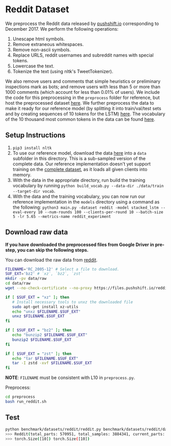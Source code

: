 # Reddit Dataset

We preprocess the Reddit data released by [pushshift.io](https://files.pushshift.io/reddit/) corresponding to December 2017. We perform the following operations:

1. Unescape html symbols.
2. Remove extraneous whitespaces.
3. Remove non-ascii symbols.
4. Replace URLS, reddit usernames and subreddit names with special tokens.
5. Lowercase the text.
6. Tokenize the text (using nltk's TweetTokenizer).

We also remove users and comments that simple heuristics or preliminary inspections mark as bots; and remove users with less than 5 or more than 1000 comments (which account for less than 0.01% of users).
We include the code for this preprocessing in the ```preprocess``` folder for reference, but host the preprocessed dataset [here](https://drive.google.com/file/d/1CXufUKXNpR7Pn8gUbIerZ1-qHz1KatHH/view?usp=sharing).
We further preprocess the data to make it ready for our reference model (by splitting it into train/val/test sets and by creating sequences of 10 tokens for the LSTM) [here](https://drive.google.com/file/d/1lT1Z0N1weG-oA2PgC1Jak_WQ6h3bu7V_/view?usp=sharing).
The vocabulary of the 10 thousand most common tokens in the data can be found [here](https://drive.google.com/file/d/1I-CRlfAeiriLmAyICrmlpPE5zWJX4TOY/view?usp=sharing).

## Setup Instructions

1. `pip3 install nltk`
2. To use our reference model, download the data [here](https://drive.google.com/file/d/1PwBpAEMYKNpnv64cQ2TIQfSc_vPbq3OQ/view?usp=sharing) into a ```data``` subfolder in this directory. This is a sub-sampled version of the complete data. Our reference implementation doesn't yet support training on the [complete dataset](https://drive.google.com/file/d/1lT1Z0N1weG-oA2PgC1Jak_WQ6h3bu7V_/view?usp=sharing), as it loads all given clients into memory.
3. With the data in the appropriate directory, run build the training vocabulary by running ```python build_vocab.py --data-dir ./data/train --target-dir vocab```.
4. With the data and the training vocabulary, you can now run our reference implementation in the ```models``` directory using a command as the following:
   ```python3 main.py -dataset reddit -model stacked_lstm --eval-every 10 --num-rounds 100 --clients-per-round 10 --batch-size 5 -lr 5.65 --metrics-name reddit_experiment```

## Download raw data

**If you have downloaded the preprocessed files from Google Driver in pre-step, you can skip the following steps.**

You can download the raw data from [reddit](https://files.pushshift.io/reddit/comments/).

```bash
FILENAME='RC_2005-12' # Select a file to download.
SUF_EXT='bz2' # `xz`, `bz2`, `zst`
mkdir -pv data/raw
cd data/raw
wget --no-check-certificate --no-proxy https://files.pushshift.io/reddit/comments/$FILENAME.$SUF_EXT

if [ $SUF_EXT = "xz" ]; then
   # Install necessary tools to unxz the downloaded file
   sudo apt-get install xz-utils
   echo "unxz $FILENAME.$SUF_EXT"
   unxz $FILENAME.$SUF_EXT
fi

if [ $SUF_EXT = "bz2" ]; then
   echo "bunzip2 $FILENAME.$SUF_EXT"
   bunzip2 $FILENAME.$SUF_EXT
fi

if [ $SUF_EXT = "zst" ]; then
   echo "tar $FILENAME.$SUF_EXT"
   tar -I zstd -xvf $FILENAME.$SUF_EXT
fi
```

**NOTE**: `FILENAME` must be consistent with L10 in `preprocess.py`.

Preprocess:

```bash
cd preprocess
bash run_reddit.sh
```

## Test

```bash
python benchmark/datasets/reddit/reddit.py benchmark/datasets/reddit/data
>>> Reddit(total_parts: 570951, total_samples: 3884341, current_parts: 0)
>>> torch.Size([10]) torch.Size([10])
```
